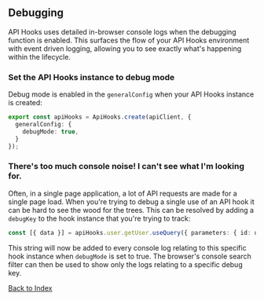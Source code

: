 ## Debugging

API Hooks uses detailed in-browser console logs when the debugging function is enabled. This surfaces the flow of your API Hooks environment with event driven logging, allowing you to see exactly what's happening within the lifecycle.

### Set the API Hooks instance to debug mode

Debug mode is enabled in the `generalConfig` when your API Hooks instance is created:
```TypeScript
export const apiHooks = ApiHooks.create(apiClient, {
  generalConfig: {
    debugMode: true,
  }
});
```

### There's too much console noise! I can't see what I'm looking for.

Often, in a single page application, a lot of API requests are made for a single page load. When you're trying to debug a single use of an API hook it can be hard to see the wood for the trees. This can be resolved by adding a `debugKey` to the hook instance that you're trying to track:
```TypeScript
const [{ data }] = apiHooks.user.getUser.useQuery({ parameters: { id: userId! }, debugKey: 'why?' })
```
This string will now be added to every console log relating to this specific hook instance when `debugMode` is set to true. The browser's console search filter can then be used to show only the logs relating to a specific debug key.

[Back to Index](../README.md)